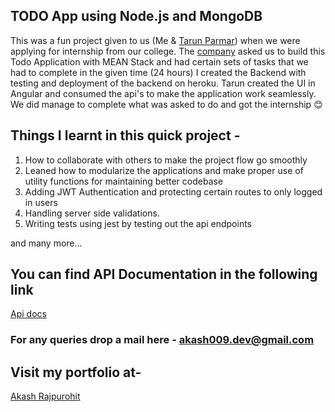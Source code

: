 ## TODO App using Node.js and MongoDB

This was a fun project given to us (Me & [Tarun Parmar](https://github.com/ParmarTarun)) when we were applying for internship from our college. The [company](https://www.raweng.com/) asked us to build this Todo Application with MEAN Stack and had certain sets of tasks that we had to complete in the given time (24 hours)
I created the Backend with testing and deployment of the backend on heroku. Tarun created the UI in Angular and consumed the api's to make the application work seamlessly. We did manage to complete what was asked to do and got the internship 😊


## Things I learnt in this quick project -

1. How to collaborate with others to make the project flow go smoothly
2. Leaned how to modularize the applications and make proper use of utility functions for maintaining better codebase
3. Adding JWT Authentication and protecting certain routes to only logged in users
4. Handling server side validations.
5. Writing tests using jest by testing out the api endpoints

and many more...

## You can find API Documentation in the following link
[Api docs](https://documenter.getpostman.com/view/4346639/S1EQSxVj)

### For any queries drop a mail here - akash009.dev@gmail.com

## Visit my portfolio at-
[Akash Rajpurohit](https://akashrajpurohit.cf)
